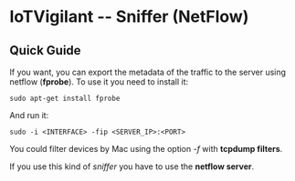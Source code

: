 # IoTVigilant -- Sniffer (NetFlow)

## Quick Guide

If you want, you can export the metadata of the traffic to the server using netflow (**fprobe**).
To use it you need to install it:

`sudo apt-get install fprobe`

And run it:

`sudo -i <INTERFACE> -fip <SERVER_IP>:<PORT>`

You could filter devices by Mac using the option *-f* with **tcpdump filters**.

If you use this kind of *sniffer* you have to use the **netflow server**.
